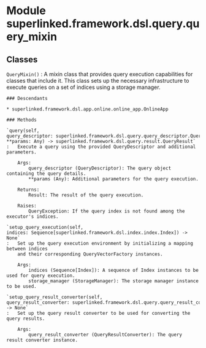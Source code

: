 Module superlinked.framework.dsl.query.query_mixin
==================================================

Classes
-------

`QueryMixin()`
:   A mixin class that provides query execution capabilities for classes that include it.
    This class sets up the necessary infrastructure to execute queries on a set of indices
    using a storage manager.

    ### Descendants

    * superlinked.framework.dsl.app.online.online_app.OnlineApp

    ### Methods

    `query(self, query_descriptor: superlinked.framework.dsl.query.query_descriptor.QueryDescriptor, **params: Any) ‑> superlinked.framework.dsl.query.result.QueryResult`
    :   Execute a query using the provided QueryDescriptor and additional parameters.
        
        Args:
            query_descriptor (QueryDescriptor): The query object containing the query details.
            **params (Any): Additional parameters for the query execution.
        
        Returns:
            Result: The result of the query execution.
        
        Raises:
            QueryException: If the query index is not found among the executor's indices.

    `setup_query_execution(self, indices: Sequence[superlinked.framework.dsl.index.index.Index]) ‑> None`
    :   Set up the query execution environment by initializing a mapping between indices
        and their corresponding QueryVectorFactory instances.
        
        Args:
            indices (Sequence[Index]): A sequence of Index instances to be used for query execution.
            storage_manager (StorageManager): The storage manager instance to be used.

    `setup_query_result_converter(self, query_result_converter: superlinked.framework.dsl.query.query_result_converter.query_result_converter.QueryResultConverter) ‑> None`
    :   Set up the query result converter to be used for converting the query results.
        
        Args:
            query_result_converter (QueryResultConverter): The query result converter instance.